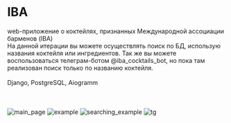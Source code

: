 # IBA
web-приложение о коктейлях, признанных Международной ассоциации барменов (IBA)<br>
На данной итерации вы можете осуществлять поиск по БД, использую названия коктейля или ингредиентов. Так же вы можете воспользоваться телеграм-ботом @iba_cocktails_bot, но пока там реализован поиск только по названию коктейля.<br><br>
Django, PostgreSQL, Aiogramm <br><br>
<br><br>
![main_page](https://github.com/ivanbal93/IBA/assets/124522145/d52d9309-e72d-45d3-bad4-b4c6e63aa7cd)
![example](https://github.com/ivanbal93/IBA/assets/124522145/2c095fc8-9544-4b55-af00-a5badc395780)
![searching_example](https://github.com/ivanbal93/IBA/assets/124522145/f376a5d0-e810-4871-8c49-8ae6bb2bd80e)
![tg](https://github.com/ivanbal93/IBA/assets/124522145/896b8746-00ec-4944-a9fd-5c55a6c0b51f)
